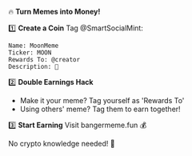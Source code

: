 🔥 **Turn Memes into Money!**

1️⃣ **Create a Coin**
Tag @SmartSocialMint:
```
Name: MoonMeme
Ticker: MOON
Rewards To: @creator
Description: 🚀
```

2️⃣ **Double Earnings Hack**
- Make it your meme? Tag yourself as 'Rewards To'
- Using others' meme? Tag them to earn together!

3️⃣ **Start Earning**
Visit bangermeme.fun 💰

No crypto knowledge needed! 🎯
